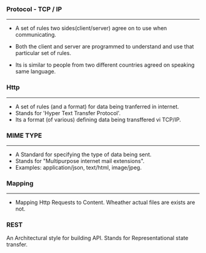 ### Protocol - TCP / IP
------------------------

- A set of rules two sides(client/server) agree on to use when communicating.

- Both the client and server are programmed to understand and use that particular set of rules.
- Its is similar to people from two different countries agreed on speaking same language.

### Http
----------

- A set of rules (and a format) for data being tranferred in internet.
- Stands for 'Hyper Text Transfer Protocol'. 
- Its a format (of various) defining data being transffered vi TCP/IP.

### MIME TYPE
-------------

- A Standard for specifying the type of data being sent.
- Stands for "Multipurpose internet mail extensions".
- Examples: application/json, text/html, image/jpeg.


### Mapping
---------------

- Mapping Http Requests to Content. Wheather actual files are exists are not.

### REST

An Architectural style for building API. Stands for Representational state transfer.















